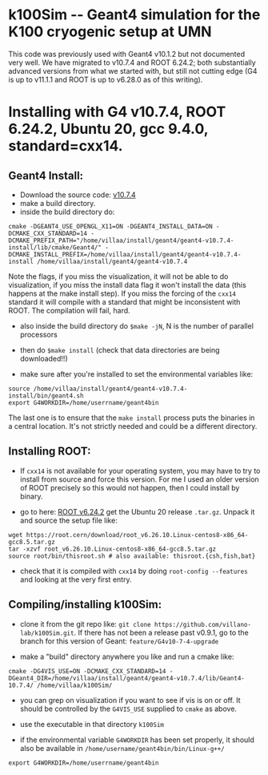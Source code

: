 # k100Sim -- Geant4 simulation for the K100 cryogenic setup at UMN

This code was previously used with Geant4 v10.1.2 but not documented very well. We have migrated
to v10.7.4 and ROOT 6.24.2; both substantially advanced versions from what we started with, but
still not cutting edge (G4 is up to v11.1.1 and ROOT is up to v6.28.0 as of this writing). 


# Installing with G4 v10.7.4, ROOT 6.24.2, Ubuntu 20, gcc 9.4.0, standard=cxx14.


## Geant4 Install:

 - Download the source code: [v10.7.4](https://geant4.web.cern.ch/download/10.7.4.html)
 - make a build directory.
 - inside the build directory do:

```
cmake -DGEANT4_USE_OPENGL_X11=ON -DGEANT4_INSTALL_DATA=ON -DCMAKE_CXX_STANDARD=14 -DCMAKE_PREFIX_PATH="/home/villaa/install/geant4/geant4-v10.7.4-install/lib/cmake/Geant4/" -DCMAKE_INSTALL_PREFIX=/home/villaa/install/geant4/geant4-v10.7.4-install /home/villaa/install/geant4/geant4-v10.7.4
```

Note the flags, if you miss the visualization, it will not be able to do visualization, if you
miss the install data flag it won't install the data (this happens at the make install step). If
you miss the forcing of the `cxx14` standard it will compile with a standard that might be
inconsistent with ROOT. The compilation will fail, hard. 

 - also inside the build directory do `$make -jN`, N is the number of parallel processors 
 - then do `$make install` (check that data directories are being downloaded!!)

 - make sure after you're installed to set the environmental variables like:

`source /home/villaa/install/geant4/geant4-v10.7.4-install/bin/geant4.sh` <br>
`export G4WORKDIR=/home/userrname/geant4bin`

The last one is to ensure that the `make install` process puts the binaries in a central location.
It's not strictly needed and could be a different directory.

## Installing ROOT:

 - If `cxx14` is not available for your operating system, you may have to try to install from source and force this version. For me I used an older version of ROOT precisely so this would not happen, then I could install by binary. 

 - go to here: [ROOT v6.24.2](https://root.cern/releases/release-62402/) get the Ubuntu 20 release `.tar.gz`. Unpack it and source the setup file like:

```
wget https://root.cern/download/root_v6.26.10.Linux-centos8-x86_64-gcc8.5.tar.gz
tar -xzvf root_v6.26.10.Linux-centos8-x86_64-gcc8.5.tar.gz
source root/bin/thisroot.sh # also available: thisroot.{csh,fish,bat}
```

 - check that it is compiled with `cxx14` by doing `root-config --features` and looking at the very first entry. 

## Compiling/installing k100Sim:

 - clone it from the git repo like: `git clone https://github.com/villano-lab/k100Sim.git`. If there has not been a release past v0.9.1, go to the branch for this version of Geant: `feature/G4v10-7-4-upgrade`

 - make a "build" directory anywhere you like and run a cmake like:

```
cmake -DG4VIS_USE=ON -DCMAKE_CXX_STANDARD=14 -DGeant4_DIR=/home/villaa/install/geant4/geant4-v10.7.4/lib/Geant4-10.7.4/ /home/villaa/k100Sim/
```

 - you can grep on visualization if you want to see if vis is on or off. It should be controlled by the `G4VIS_USE` supplied to `cmake` as above.

 - use the executable in that directory `k100Sim`

 - if the environmental variable `G4WORKDIR` has been set properly, it should also be available in `/home/username/geant4bin/bin/Linux-g++/`

`export G4WORKDIR=/home/userrname/geant4bin`

